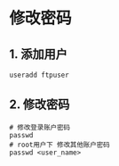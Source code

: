 # 修改密码

## 1. 添加用户

```
useradd ftpuser 
```

## 2. 修改密码

```
# 修改登录账户密码
passwd
# root用户下 修改其他账户密码
passwd <user_name>
```

